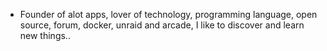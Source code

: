 - Founder of alot apps, lover of technology, programming language, open source, forum, docker, unraid and arcade, I like to discover and learn new things..
  <br>


































































































































































































